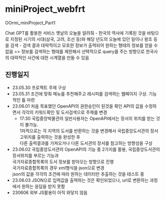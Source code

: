 # miniProject_webfrt
OOrmi_miniProject_Part1

Chat GPT를 활용한 서비스
옛날의 오늘을 알려줘
     - 한국의 역사에 기록된 것을 바탕으로 지정된 시기의 시대(삼국, 고려, 조선 등)와 해당 년도의 오늘에 있던 일이나 왕조 등을 검색
     - 검색 결과 대략적이고 모호한 정보가 출력되어 원하는 형태의 정보를 얻을 수 없음
     => 정보를 검색하는 형태를 제한해서 선택적으로 query를 주는 방향으로 한국사의 대략적인 사건에 대한 시계열을 만들 수 있음

## 진행일지
 - 23.05.30 프로젝트 주제 구상
 - 23.05.31 조건에 맞춰 메뉴를 추천해주고 레시피를 검색하는 웹페이지 구상. 기능적인 틀 마련
 - 23.06.01 처음 목표했던 OpenAPI의 권한승인이 된것을 확인 API의 값을 수정하면서 각각의 키워드확인 및 도서검색으로 주제를 변경
     - 17:30 국립중앙박물관의 일반사용자는 OpenAPI에서는 장서의 위치를 받는 것이 불가능.  
     1차적으로는 각 지역의 도서를 반환하는 것을 변경해서 국립중앙도서관의 장서고위치를 출력하는 것을 완성한 후  
     다른 출력결과를 가져오거나 다른 도서관의 장서를 참고하는 방향성을 구상
 - 23.06.02 국립중앙도서관의 OpenAPI의 기능 중 2가지를 활용, 국립중앙도서관의 장서위치를 부르는 기능과  
 국가자료종합목록의 도서 정보를 받아오는 방향으로 진행  
 국가자료종합목록의 경우 xml형식을 json으로 변경  
 json의 값을 각각의 조건에 따라 원하는 데이터만 추출하는 것을 테스트 중
  - 23.06.03 JSON으로 입력값을 출력하는 것은 확인되었으나, url로 변환하는 과정에서 원하는 응답을 받지 못함
  - 230606 외부 JS활용이 아직 와닿지 않음
  